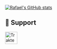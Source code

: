 [![Rafael's GitHub stats](https://github-readme-stats.vercel.app/api?username=rafaelnuansa)](https://github.com/rafaelnuansa/camo)

<h2 id="dukungan">💌 Support</h2>

<a href="https://trakteer.id/rafaelnuansa/tip" target="_blank"><img id="wse-buttons-preview" src="https://cdn.trakteer.id/images/embed/trbtn-red-5.png" height="40" style="border:0px;height:40px;" alt="Trakteer Saya"></a>
